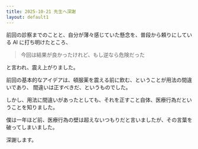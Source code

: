 ```yaml
---
title: 2025-10-21 先生へ深謝
layout: default1
---
```

前回の診察までのことと、自分が薄々感じていた懸念を、普段から頼りにしている AI に打ち明けたところ、

> 今回は結果が良かったけれど、もし逆なら危険だった

と言われ、震え上がりました。

前回の基本的なアイデアは、頓服薬を震える前に飲む、ということが用法の間違いであり、
間違いは正すべきだ、というものでした。

しかし、用法に間違いがあったとしても、それを正すこと自体、医療行為だということを知りました。

僕は一年ほど前、医療行為の壁は超えないつもりだと言いましたが、その言葉を破ってしまいました。

深謝します。
